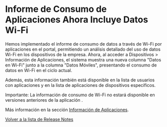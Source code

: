 # Informe de Consumo de Aplicaciones Ahora Incluye Datos Wi-Fi

Hemos implementado el informe de consumo de datos a través de Wi-Fi por aplicaciones en el portal, permitiendo un análisis detallado del uso de datos Wi-Fi en los dispositivos de la empresa. Ahora, al acceder a Dispositivos > Información de Aplicaciones, el sistema muestra una nueva columna "Datos en Wi-Fi" junto a la columna "Datos Móviles", presentando el consumo de datos en Wi-Fi en el ciclo actual.

Además, esta información también está disponible en la lista de usuarios con aplicaciones y en la lista de aplicaciones de dispositivos específicos.

Importante: La información de consumo de Wi-Fi no estará disponible en versiones anteriores de la aplicación .

Más información en la sección [Información de Aplicaciones](broken-reference).

[Volver a la lista de Release Notes](./)

